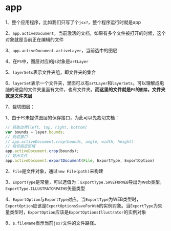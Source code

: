 # app

1、整个应用程序，比如我们只写了个`jsx?`，整个程序运行时就是app

2、`app.activeDocument`，当前激活的文档，如果有多个文件被打开的时候，这个对象就是当前正在编辑的文件

3、`app.activeDocument.activeLayer`，当前选中的图层

4、在`PS`中，图层对应的js对象是`artLayer`

5、`layerSets`表示文件夹组，即文件夹的集合

6、`layerSet`表示一个文件夹，里面可以有`artLayer`和`layerSets`。可以理解成电脑的硬盘的文件夹里面有文件，也有文件夹。**而这里的文件就是`PS`的`图层`，文件夹就是文件夹层**

7、裁切图层：

  1、由于`PS`未提供图层的保存接口，为此可以先裁切文档：
  ```javascript
  // 获取边界[left, top, right, bottom]
  var bounds = layer.bounds;
  // 裁切接口
  // app.activeDocument.crop(bounds, angle, width, height)
  // 裁切指定区域
  app.activeDocument.crop(bounds);
  // 导出文件
  app.activeDocument.exportDocument(File, ExportType, ExportOption)
  ```

  2、`File`是文件对象，通过`new File(path)`来构建

  3、`ExportType`是常量，可以选值为：`ExportType.SAVEFORWEB`导出为web类型，`ExportType.ILLUSTRATORPATHS`矢量类型

  4、`ExportOption`与`ExportType`对应。当`ExportType`为WEB类型时，`ExportOption`应该是`ExportOptionsSaveForWeb`的实例对象。当`ExportType`为矢量类型时，`ExportOption`应该是`ExportOptionsIllustrator`的实例对象

8、`$.fileName`表示当前`jsx?`文件的文件路径。